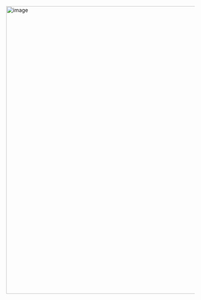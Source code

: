 <img width="1392" height="770" alt="image" src="https://github.com/user-attachments/assets/91b4b43e-068c-4991-97bb-4611900d2a04" />
